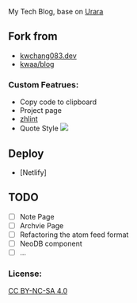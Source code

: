 My Tech Blog, base on [Urara](https://github.com/importantimport/urara)

## Fork from

- [kwchang083.dev](https://github.com/kwchang0831/kwchang0831.dev)
- [kwaa/blog](https://github.com/kwaa/blog)

### Custom Featrues:

- Copy code to clipboard
- Project page
- [zhlint](https://github.com/Jinjiang/zhlint)
- Quote Style
  ![](https://usc1.contabostorage.com/cc0b816231a841b1b0232d5ef0c6deb1:image/2022/07/637fdb5526081256980d8876bae46c23.png)

## Deploy

- [Netlify]

## TODO

- [ ] Note Page
- [ ] Archvie Page
- [ ] Refactoring the atom feed format
- [ ] NeoDB component
- [ ] ...

### License:

[CC BY-NC-SA 4.0](https://creativecommons.org/licenses/by-nc-sa/4.0/)
